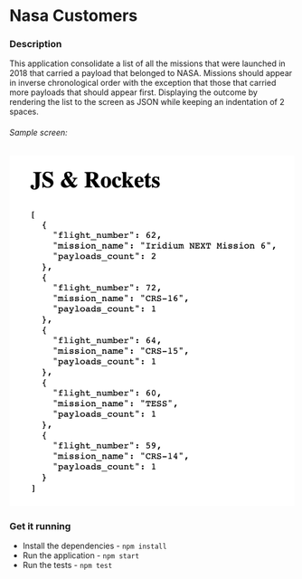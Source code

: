 # Nasa Customers

### Description

This application consolidate a list of all the missions that were launched in 
2018 that carried a payload that belonged to NASA. Missions should appear in 
inverse chronological order with the exception that those that carried 
more payloads that should appear first.
Displaying the outcome by rendering the list to the screen as JSON while keeping
an indentation of 2 spaces.


###### Sample screen:
![Phase 1](docs/nasaCustomers.png)


### Get it running

- Install the dependencies -  ``` npm install ```
- Run the application - ``` npm start ```
- Run the tests - ``` npm test ```
